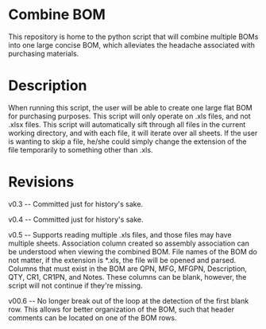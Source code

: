 # Combine BOM
This repository is home to the python script that will combine multiple BOMs into one large concise BOM, which alleviates the headache associated with purchasing materials. 

# Description 
When running this script, the user will be able to create one large flat BOM for purchasing purposes.  This script will only operate on .xls files, and not .xlsx files. This script will automatically sift through all files in the current working directory, and with each file, it will iterate over all sheets.  If the user is wanting to skip a file, he/she could simply change the extension of the file temporarily to something other than .xls.   

# Revisions
v0.3 -- Committed just for history's sake. 

v0.4 -- Committed just for history's sake.

v0.5 -- Supports reading multiple .xls files, and those files may have multiple sheets.  Association column created so assembly association can be understood when viewing the combined BOM.  File names of the BOM do not matter, if the extension is *.xls, the file will be opened and parsed. Columns that must exist in the BOM are QPN, MFG, MFGPN, Description, QTY, CR1, CR1PN, and Notes.  These columns can be blank, however, the script will not continue if they're missing.  

v00.6 -- No longer break out of the loop at the detection of the first blank row.  This allows for better organization of the BOM, such that header comments can be located on one of the BOM rows.  
